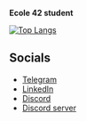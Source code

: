 __Ecole 42 student__

[![Top Langs](https://github-readme-stats.vercel.app/api/top-langs/?username=anuraghazra&layout=compact&theme=tokyonight)](https://github.com/anuraghazra/github-readme-stats)



## Socials

* [Telegram](https://t.me/rolling_st0ne)
* [LinkedIn](https://linkedin.com/in/rolling-st0ne)
* [Discord](https://discordapp.com/users/970301516260999180)
* [Discord server](https://discord.gg/BgyFPrHRgA)
